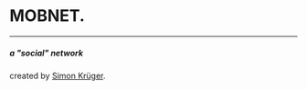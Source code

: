 # MOBNET.
---
##### a "social" network

created by [Simon Krüger](https://pbs.twimg.com/media/BQR9Vm3CEAA6wNx.png).
